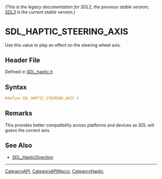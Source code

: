 ###### (This is the legacy documentation for SDL2, the previous stable version; [SDL3](https://wiki.libsdl.org/SDL3/) is the current stable version.)
# SDL_HAPTIC_STEERING_AXIS

Use this value to play an effect on the steering wheel axis.

## Header File

Defined in [SDL_haptic.h](https://github.com/libsdl-org/SDL/blob/SDL2/include/SDL_haptic.h)

## Syntax

```c
#define SDL_HAPTIC_STEERING_AXIS 3
```

## Remarks

This provides better compatibility across platforms and devices as SDL will
guess the correct axis.

## See Also

- [SDL_HapticDirection](SDL_HapticDirection)

----
[CategoryAPI](CategoryAPI), [CategoryAPIMacro](CategoryAPIMacro), [CategoryHaptic](CategoryHaptic)


